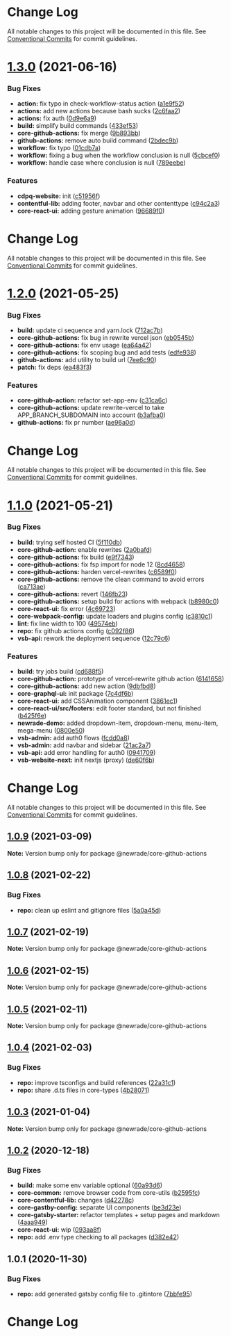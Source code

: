 # Change Log

All notable changes to this project will be documented in this file. See
[Conventional Commits](https://conventionalcommits.org) for commit guidelines.

# [1.3.0](https://github.com/newrade/newrade-core/tree/master/packages/core-github-actions/compare/@newrade/core-github-actions@1.2.0...@newrade/core-github-actions@1.3.0) (2021-06-16)

### Bug Fixes

- **action:** fix typo in check-workflow-status action
  ([a1e9f52](https://github.com/newrade/newrade-core/tree/master/packages/core-github-actions/commit/a1e9f524f7a4724d82aa66d9d690b3b3806bb8e7))
- **actions:** add new actions because bash sucks
  ([2c6faa2](https://github.com/newrade/newrade-core/tree/master/packages/core-github-actions/commit/2c6faa26f11096b4cebf621b61c5108a478b0c1b))
- **actions:** fix auth
  ([0d9e6a9](https://github.com/newrade/newrade-core/tree/master/packages/core-github-actions/commit/0d9e6a98316e88c2c9bf2de20c1b8538fbf74b4b))
- **build:** simplify build commands
  ([433ef53](https://github.com/newrade/newrade-core/tree/master/packages/core-github-actions/commit/433ef533f2812a73a9e4062f394b42f9c2c94ebf))
- **core-github-actions:** fix merge
  ([9b893bb](https://github.com/newrade/newrade-core/tree/master/packages/core-github-actions/commit/9b893bb20a07d2a375f4e9410a0462f53c132cdf))
- **github-actions:** remove auto build command
  ([2bdec9b](https://github.com/newrade/newrade-core/tree/master/packages/core-github-actions/commit/2bdec9ba02b9a38cbf21328de4044187bf93315f))
- **workflow:** fix typo
  ([01cdb7a](https://github.com/newrade/newrade-core/tree/master/packages/core-github-actions/commit/01cdb7ab739d07b93c80c35c8db7f3ed15132532))
- **workflow:** fixing a bug when the workflow conclusion is null
  ([5cbcef0](https://github.com/newrade/newrade-core/tree/master/packages/core-github-actions/commit/5cbcef0eb06cec991cb2c18d027f3df56a79c38f))
- **workflow:** handle case where conclusion is null
  ([789eebe](https://github.com/newrade/newrade-core/tree/master/packages/core-github-actions/commit/789eebe6eba95c3337aa27de9232cfd09e342782))

### Features

- **cdpq-website:** init
  ([c51956f](https://github.com/newrade/newrade-core/tree/master/packages/core-github-actions/commit/c51956fd40f157a59258890fa86b1779525de752))
- **contentful-lib:** adding footer, navbar and other contenttype
  ([c94c2a3](https://github.com/newrade/newrade-core/tree/master/packages/core-github-actions/commit/c94c2a3756d127345898c272bdd2e86a911f43e1))
- **core-react-ui:** adding gesture animation
  ([96689f0](https://github.com/newrade/newrade-core/tree/master/packages/core-github-actions/commit/96689f0e2568e69fd02ee3cb7e2c1790e224c85c))

# Change Log

All notable changes to this project will be documented in this file. See
[Conventional Commits](https://conventionalcommits.org) for commit guidelines.

# [1.2.0](https://github.com/newrade/newrade-core/tree/master/packages/core-github-actions/compare/@newrade/core-github-actions@1.1.0...@newrade/core-github-actions@1.2.0) (2021-05-25)

### Bug Fixes

- **build:** update ci sequence and yarn.lock
  ([712ac7b](https://github.com/newrade/newrade-core/tree/master/packages/core-github-actions/commit/712ac7bffc2d938f266facbbf1c05b51f5112d40))
- **core-github-actions:** fix bug in rewrite vercel json
  ([eb0545b](https://github.com/newrade/newrade-core/tree/master/packages/core-github-actions/commit/eb0545b8ce81c5d10869063e2e6fd877f49602e9))
- **core-github-actions:** fix env usage
  ([ea64a42](https://github.com/newrade/newrade-core/tree/master/packages/core-github-actions/commit/ea64a42c06a2ad965be612fca74ef629a405a553))
- **core-github-actions:** fix scoping bug and add tests
  ([edfe938](https://github.com/newrade/newrade-core/tree/master/packages/core-github-actions/commit/edfe938bbfc4b335e5201552d94400d161db01a3))
- **github-actions:** add utility to build url
  ([7ee6c90](https://github.com/newrade/newrade-core/tree/master/packages/core-github-actions/commit/7ee6c90342c730088561dd6ba050b47790937c6d))
- **patch:** fix deps
  ([ea483f3](https://github.com/newrade/newrade-core/tree/master/packages/core-github-actions/commit/ea483f365e260ef7a4d96b66de5a30afac4a397b))

### Features

- **core-github-action:** refactor set-app-env
  ([c31ca6c](https://github.com/newrade/newrade-core/tree/master/packages/core-github-actions/commit/c31ca6c39b2efa2c32ee3e08eb39125a3d13b8b2))
- **core-github-actions:** update rewrite-vercel to take APP_BRANCH_SUBDOMAIN
  into account
  ([b3afba0](https://github.com/newrade/newrade-core/tree/master/packages/core-github-actions/commit/b3afba03a8c2316b42688233c984221e7408a24e))
- **github-actions:** fix pr number
  ([ae96a0d](https://github.com/newrade/newrade-core/tree/master/packages/core-github-actions/commit/ae96a0d8b01b3924bb56d586a705010f31734123))

# Change Log

All notable changes to this project will be documented in this file. See
[Conventional Commits](https://conventionalcommits.org) for commit guidelines.

# [1.1.0](https://github.com/newrade/newrade-core/tree/master/packages/core-github-actions/compare/@newrade/core-github-actions@1.0.9...@newrade/core-github-actions@1.1.0) (2021-05-21)

### Bug Fixes

- **build:** trying self hosted CI
  ([5f110db](https://github.com/newrade/newrade-core/tree/master/packages/core-github-actions/commit/5f110db5b56cc3c411d0940209c488b9d181eed5))
- **core-github-action:** enable rewrites
  ([2a0bafd](https://github.com/newrade/newrade-core/tree/master/packages/core-github-actions/commit/2a0bafd36547ec742398ecf7d5fa6721637dc801))
- **core-github-actions:** fix build
  ([e9f7343](https://github.com/newrade/newrade-core/tree/master/packages/core-github-actions/commit/e9f73438cb81292ca260ba2ef0bf13f8b0b90d60))
- **core-github-actions:** fix fsp import for node 12
  ([8cd4658](https://github.com/newrade/newrade-core/tree/master/packages/core-github-actions/commit/8cd46586389bbd6dca02fac56a20cd75c1dbf206))
- **core-github-actions:** harden vercel-rewrites
  ([c6589f0](https://github.com/newrade/newrade-core/tree/master/packages/core-github-actions/commit/c6589f03c610f160837621d86fb586b4a97a7fb9))
- **core-github-actions:** remove the clean command to avoid errors
  ([ca713ae](https://github.com/newrade/newrade-core/tree/master/packages/core-github-actions/commit/ca713ae5c608b549ec5d752eed31ca8d77026304))
- **core-github-actions:** revert
  ([146fb23](https://github.com/newrade/newrade-core/tree/master/packages/core-github-actions/commit/146fb23ba810fb8bbdacf11703472a1dfe3f2807))
- **core-github-actions:** setup build for actions with webpack
  ([b8980c0](https://github.com/newrade/newrade-core/tree/master/packages/core-github-actions/commit/b8980c001cebd394a3e030eca584e6f88b19df13))
- **core-react-ui:** fix error
  ([4c69723](https://github.com/newrade/newrade-core/tree/master/packages/core-github-actions/commit/4c69723fb1027925b057b53c58664570931b78fd))
- **core-webpack-config:** update loaders and plugins config
  ([c3810c1](https://github.com/newrade/newrade-core/tree/master/packages/core-github-actions/commit/c3810c12439ca8f0b5c90436238b88bce61ca2d6))
- **lint:** fix line width to 100
  ([49574eb](https://github.com/newrade/newrade-core/tree/master/packages/core-github-actions/commit/49574eb1fe8aa3bbdf3cf9a6067956ccf3a96561))
- **repo:** fix github actions config
  ([c092f86](https://github.com/newrade/newrade-core/tree/master/packages/core-github-actions/commit/c092f8608ba83fca776ded373868770aa1123765))
- **vsb-api:** rework the deployment sequence
  ([12c79c6](https://github.com/newrade/newrade-core/tree/master/packages/core-github-actions/commit/12c79c61f7db17d85a49b260405eb21bf6af048a))

### Features

- **build:** try jobs build
  ([cd688f5](https://github.com/newrade/newrade-core/tree/master/packages/core-github-actions/commit/cd688f5af222761f919dae63520855138e7b5918))
- **core-github-action:** prototype of vercel-rewrite github action
  ([6141658](https://github.com/newrade/newrade-core/tree/master/packages/core-github-actions/commit/61416588d9b6be7b8ffe1ec7b03198af9ca7cb29))
- **core-github-actions:** add new action
  ([9dbfbd8](https://github.com/newrade/newrade-core/tree/master/packages/core-github-actions/commit/9dbfbd83228932aa50de7d483eb1171cd5a48f2d))
- **core-graphql-ui:** init package
  ([7c4df6b](https://github.com/newrade/newrade-core/tree/master/packages/core-github-actions/commit/7c4df6bc867e61a8e545dc7d389f6bc58777f899))
- **core-react-ui:** add CSSAnimation component
  ([3861ec1](https://github.com/newrade/newrade-core/tree/master/packages/core-github-actions/commit/3861ec1ecafec29b3ac9236aae88e740541feba8))
- **core-react-ui/src/footers:** edit footer standard, but not finished
  ([b425f6e](https://github.com/newrade/newrade-core/tree/master/packages/core-github-actions/commit/b425f6e526676dce2cc30bf6a804f1862aecf259))
- **newrade-demo:** added dropdown-item, dropdown-menu, menu-item, mega-menu
  ([0800e50](https://github.com/newrade/newrade-core/tree/master/packages/core-github-actions/commit/0800e503a2cb704f2a21aca210a4d17e4f614cf0))
- **vsb-admin:** add auth0 flows
  ([fcdd0a8](https://github.com/newrade/newrade-core/tree/master/packages/core-github-actions/commit/fcdd0a81ea10ffe4d1342440406ab7a2f92420b5))
- **vsb-admin:** add navbar and sidebar
  ([21ac2a7](https://github.com/newrade/newrade-core/tree/master/packages/core-github-actions/commit/21ac2a74f9dd719da952c5e09cf94b460de26e1e))
- **vsb-api:** add error handling for auth0
  ([0941709](https://github.com/newrade/newrade-core/tree/master/packages/core-github-actions/commit/094170962aee78d608bafe7c8aae70ebc16713fe))
- **vsb-website-next:** init nextjs (proxy)
  ([de60f6b](https://github.com/newrade/newrade-core/tree/master/packages/core-github-actions/commit/de60f6b2d6dd9dbdb6aee0c36a8a3e80b2e10bb7))

# Change Log

All notable changes to this project will be documented in this file. See
[Conventional Commits](https://conventionalcommits.org) for commit guidelines.

## [1.0.9](https://github.com/newrade/newrade-core/tree/master/packages/core-github-actions/compare/@newrade/core-github-actions@1.0.8...@newrade/core-github-actions@1.0.9) (2021-03-09)

**Note:** Version bump only for package @newrade/core-github-actions

## [1.0.8](https://github.com/newrade/newrade-core/tree/master/packages/core-github-actions/compare/@newrade/core-github-actions@1.0.7...@newrade/core-github-actions@1.0.8) (2021-02-22)

### Bug Fixes

- **repo:** clean up eslint and gitignore files
  ([5a0a45d](https://github.com/newrade/newrade-core/tree/master/packages/core-github-actions/commit/5a0a45d7d6e669dc6859f361093d6d5b1e3c5d09))

## [1.0.7](https://github.com/newrade/newrade-core/tree/master/packages/core-github-actions/compare/@newrade/core-github-actions@1.0.6...@newrade/core-github-actions@1.0.7) (2021-02-19)

**Note:** Version bump only for package @newrade/core-github-actions

## [1.0.6](https://github.com/newrade/newrade-core/tree/master/packages/core-github-actions/compare/@newrade/core-github-actions@1.0.5...@newrade/core-github-actions@1.0.6) (2021-02-15)

**Note:** Version bump only for package @newrade/core-github-actions

## [1.0.5](https://github.com/newrade/newrade-core/tree/master/packages/core-github-actions/compare/@newrade/core-github-actions@1.0.4...@newrade/core-github-actions@1.0.5) (2021-02-11)

**Note:** Version bump only for package @newrade/core-github-actions

## [1.0.4](https://github.com/newrade/newrade-core/tree/master/packages/core-github-actions/compare/@newrade/core-github-actions@1.0.3...@newrade/core-github-actions@1.0.4) (2021-02-03)

### Bug Fixes

- **repo:** improve tsconfigs and build references
  ([22a31c1](https://github.com/newrade/newrade-core/tree/master/packages/core-github-actions/commit/22a31c17608f6d6fda5ccd193588fd9194c68502))
- **repo:** share .d.ts files in core-types
  ([4b28071](https://github.com/newrade/newrade-core/tree/master/packages/core-github-actions/commit/4b28071d704905c281b304a78c5888fbf5961de5))

## [1.0.3](https://github.com/newrade/newrade-core/tree/master/packages/core-github-actions/compare/@newrade/core-github-actions@1.0.2...@newrade/core-github-actions@1.0.3) (2021-01-04)

**Note:** Version bump only for package @newrade/core-github-actions

## [1.0.2](https://github.com/newrade/newrade-core/tree/master/packages/core-github-actions/compare/@newrade/core-github-actions@1.0.1...@newrade/core-github-actions@1.0.2) (2020-12-18)

### Bug Fixes

- **build:** make some env variable optional
  ([60a93d6](https://github.com/newrade/newrade-core/tree/master/packages/core-github-actions/commit/60a93d6b2565bb0c63e54b167da19ccd245b58d7))
- **core-common:** remove browser code from core-utils
  ([b2595fc](https://github.com/newrade/newrade-core/tree/master/packages/core-github-actions/commit/b2595fcc496d8876b0f658592a66659840d1ec92))
- **core-contentful-lib:** changes
  ([d42278c](https://github.com/newrade/newrade-core/tree/master/packages/core-github-actions/commit/d42278c313ec5ca24a450536f7dc9b624a6d2fc1))
- **core-gastby-config:** separate UI components
  ([be3d23e](https://github.com/newrade/newrade-core/tree/master/packages/core-github-actions/commit/be3d23eafc6dbe76e293512fbec5521a8af5db73))
- **core-gatsby-starter:** refactor templates + setup pages and markdown
  ([4aaa949](https://github.com/newrade/newrade-core/tree/master/packages/core-github-actions/commit/4aaa949750c94a939b35767f2bd3fb20b8fb2614))
- **core-react-ui:** wip
  ([093aa8f](https://github.com/newrade/newrade-core/tree/master/packages/core-github-actions/commit/093aa8fb17d1c4b8aecca90142666984e239976d))
- **repo:** add .env type checking to all packages
  ([d382e42](https://github.com/newrade/newrade-core/tree/master/packages/core-github-actions/commit/d382e42e2dcfbff0b635b4aa1f2c04e56deda4d7))

## 1.0.1 (2020-11-30)

### Bug Fixes

- **repo:** add generated gatsby config file to .gitintore
  ([7bbfe95](https://github.com/newrade/newrade-core/tree/master/packages/core-github-actions/commit/7bbfe95e3d02959d1cae3c4f18d22cab2ffb611f))

# Change Log
